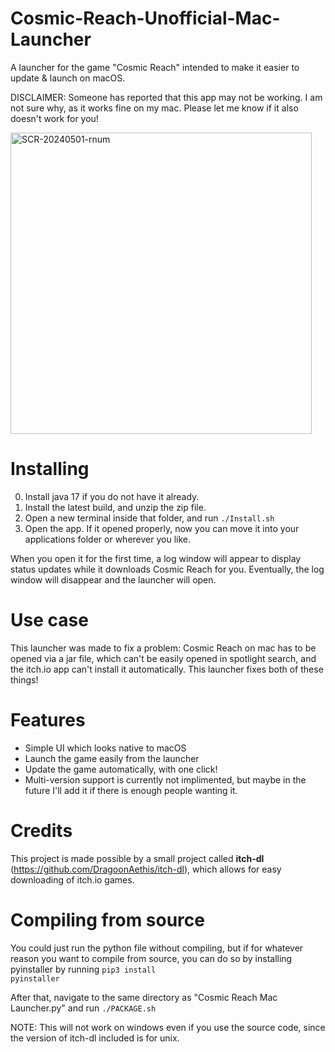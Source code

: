 # Cosmic-Reach-Unofficial-Mac-Launcher
A launcher for the game "Cosmic Reach" intended to make it easier to update &amp; launch on macOS.

DISCLAIMER: Someone has reported that this app may not be working. I am not sure why, as it works fine on my mac. Please let me know if it also doesn't work for you!

<img width="482" alt="SCR-20240501-rnum" src="https://github.com/hw2007/Cosmic-Reach-Unofficial-Mac-Launcher/assets/60082961/422b90ec-9fda-4f01-9de9-dc9bf1c7a1e9">

# Installing
0. Install java 17 if you do not have it already.
1. Install the latest build, and unzip the zip file.
2. Open a new terminal inside that folder, and run <code>./Install.sh</code>
3. Open the app. If it opened properly, now you can move it into your applications folder or wherever you like.

When you open it for the first time, a log window will appear to display status updates while it downloads Cosmic Reach for you. Eventually, the log window will disappear and the launcher will open.

# Use case
This launcher was made to fix a problem: Cosmic Reach on mac has to be opened via a jar file, which can't be easily opened in spotlight search, and the itch.io app can't install it automatically. This launcher fixes both of these things!

# Features
- Simple UI which looks native to macOS
- Launch the game easily from the launcher
- Update the game automatically, with one click!
- Multi-version support is currently not implimented, but maybe in the future I'll add it if there is enough people wanting it.

# Credits
This project is made possible by a small project called **itch-dl** (https://github.com/DragoonAethis/itch-dl), which allows for easy downloading of itch.io games.

# Compiling from source
You could just run the python file without compiling, but if for whatever reason you want to compile from source, you can do so by installing pyinstaller by running <code>pip3 install pyinstaller</code>

After that, navigate to the same directory as "Cosmic Reach Mac Launcher.py" and run <code>./PACKAGE.sh</code>


NOTE: This will not work on windows even if you use the source code, since the version of itch-dl included is for unix.
